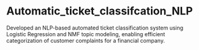 # Automatic_ticket_classifcation_NLP
Developed an NLP-based automated ticket classification system using Logistic Regression and NMF topic modeling, enabling efficient categorization of customer complaints for a financial company.
